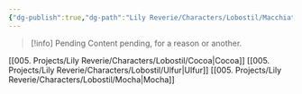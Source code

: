 ```yaml
---
{"dg-publish":true,"dg-path":"Lily Reverie/Characters/Lobostil/Macchiato.md","permalink":"/lily-reverie/characters/lobostil/macchiato/","created":"2024-01-20T04:37:44.811-03:00","updated":"2024-01-20T04:46:51.853-03:00"}
---
```



>[!info] Pending
>Content pending, for a reason or another.

[[005. Projects/Lily Reverie/Characters/Lobostil/Cocoa\|Cocoa]]
[[005. Projects/Lily Reverie/Characters/Lobostil/Ulfur\|Ulfur]]
[[005. Projects/Lily Reverie/Characters/Lobostil/Mocha\|Mocha]]